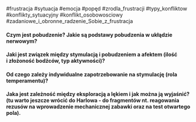 
#frustracja #sytuacja #emocja #popęd #zrodla_frustracji #typy_konfliktow #konflikty_sytuacyjny #konflikt_osobowosciowy #zadaniowe_i_obronne_radzenie_Sobie_z_frustracja
#### Czym jest **pobudzenie**? Jakie są podstawy **pobudzenia** w ukłądzie nerwowym?
#### Jaki jest związek między **stymulacją i pobudzeniem a afektem** (ilość i złożoność bodźców, typ aktywności)?
#### Od czego zależy indywidualne zapotrzebowanie na stymulację (rola **temperamentu**)?
#### Jaka jest zależność między **eksploracją a lękiem** i jak można ją wyjaśnić? (tu warto jeszcze wrócić do Harlowa - do fragmentów nt. reagowania rezusów na wprowadzenie mechanicznej zabawki oraz na test otwartego pola).